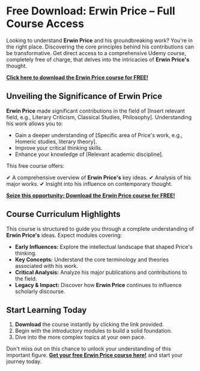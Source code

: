 # Free Download: Erwin Price – Full Course Access

Looking to understand **Erwin Price** and his groundbreaking work? You're in the right place. Discovering the core principles behind his contributions can be transformative. Get direct access to a comprehensive Udemy course, completely free of charge, that delves into the intricacies of **Erwin Price's** thought.

[**Click here to download the Erwin Price course for FREE!**](https://udemywork.com/erwin-price)

## Unveiling the Significance of Erwin Price

**Erwin Price** made significant contributions in the field of [Insert relevant field, e.g., Literary Criticism, Classical Studies, Philosophy]. Understanding his work allows you to:

*   Gain a deeper understanding of [Specific area of Price's work, e.g., Homeric studies, literary theory].
*   Improve your critical thinking skills.
*   Enhance your knowledge of [Relevant academic discipline].

This free course offers:

✔ A comprehensive overview of **Erwin Price's** key ideas.
✔ Analysis of his major works.
✔ Insight into his influence on contemporary thought.

[**Seize this opportunity: Download the Erwin Price course for FREE!**](https://udemywork.com/erwin-price)

## Course Curriculum Highlights

This course is structured to guide you through a complete understanding of **Erwin Price's** ideas. Expect modules covering:

*   **Early Influences:** Explore the intellectual landscape that shaped Price's thinking.
*   **Key Concepts:** Understand the core terminology and theories associated with his work.
*   **Critical Analysis:** Analyze his major publications and contributions to the field.
*   **Legacy & Impact:** Discover how **Erwin Price** continues to influence scholarly discourse.

## Start Learning Today

1. **Download** the course instantly by clicking the link provided.
2. Begin with the introductory modules to build a solid foundation.
3. Dive into the more complex topics at your own pace.

Don't miss out on this chance to unlock your understanding of this important figure. [**Get your free Erwin Price course here!**](https://udemywork.com/erwin-price) and start your journey today.
